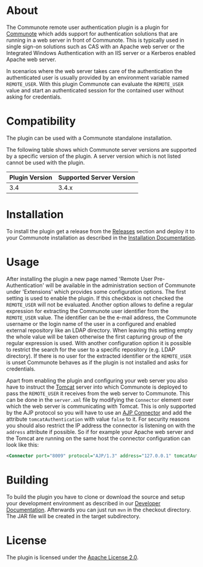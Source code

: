 # About
The Communote remote user authentication plugin is a plugin for [Communote](https://github.com/Communote/communote-server) which adds support 
for authentication solutions that are running in a web server in front of Communote. This is typically used in single sign-on solutions such as 
CAS with an Apache web server or the Integrated Windows Authentication with an IIS server or a Kerberos enabled Apache web server.

In scenarios where the web server takes care of the authentication the authenticated user is usually provided by an environment variable named 
```REMOTE_USER```. With this plugin Communote can evaluate the ```REMOTE_USER``` value and start an authenticated session for the contained 
user without asking for credentials.

# Compatibility
The plugin can be used with a Communote standalone installation.

The following table shows which Communote server versions are supported by a specific version of the plugin. A server version which 
is not listed cannot be used with the plugin.

| Plugin Version  | Supported Server Version |
| ------------- | ------------- |
| 3.4  | 3.4.x  |

# Installation
To install the plugin get a release from the [Releases](https://github.com/Communote/communote-plugin-remote-user-authentication/releases) 
section and deploy it to your Communote installation as described in the 
[Installation Documentation](http://communote.github.io/doc/install_extensions.html).

# Usage
After installing the plugin a new page named 'Remote User Pre-Authentication' will be available in the administration section of Communote 
under 'Extensions' which provides some configuration options. The first setting is used to enable the plugin. If this checkbox is not checked 
the ```REMOTE_USER``` will not be evaluated. Another option allows to define a regular expression for extracting the Communote user identifier 
from the ```REMOTE_USER``` value. The identifier can be the e-mail address, the Communote username or the login name of the user in a 
configured and enabled external repository like an LDAP directory. When leaving this setting empty the whole value will be taken otherwise the 
first capturing group of the regular expression is used. With another configuration option it is possible to restrict the search for the user 
to a specific repository (e.g. LDAP directory). If there is no user for the extracted identifier or the ```REMOTE_USER``` is unset Communote 
behaves as if the plugin is not installed and asks for credentials.

Apart from enabling the plugin and configuring your web server you also have to instruct the [Tomcat](http://tomcat.apache.org/) server 
into which Communote is deployed to pass the ```REMOTE_USER``` it receives from the web server to Communote. This can be done in the 
```server.xml``` file by modifying the ```Connector``` element over which the web server is communicating with Tomcat. This is only 
supported by the AJP protocol so you will have to use an [AJP Connector](https://tomcat.apache.org/tomcat-8.0-doc/config/ajp.html) and 
add the attribute ```tomcatAuthentication``` with value ```false``` to it. For security reasons you should also restrict the IP address 
the connector is listening on with the ```address``` attribute if possible. So if for example your Apache web server 
and the Tomcat are running on the same host the connector configuration can look like this:
 
```xml
<Connector port="8009" protocol="AJP/1.3" address="127.0.0.1" tomcatAuthentication="false" />
```

# Building
To build the plugin you have to clone or download the source and setup your development environment as described in our 
[Developer Documentation](http://communote.github.io/doc/dev_preparation.html). Afterwards you can just run ```mvn``` in the checkout 
directory. The JAR file will be created in the target subdirectory.

# License
The plugin is licensed under the [Apache License 2.0](http://www.apache.org/licenses/LICENSE-2.0).
